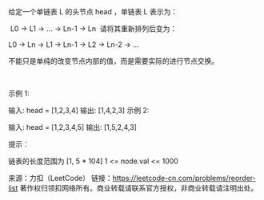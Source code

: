 给定一个单链表 L 的头节点 head ，单链表 L 表示为：

 L0 → L1 → … → Ln-1 → Ln 
请将其重新排列后变为：

L0 → Ln → L1 → Ln-1 → L2 → Ln-2 → …

不能只是单纯的改变节点内部的值，而是需要实际的进行节点交换。

 

示例 1:



输入: head = [1,2,3,4]
输出: [1,4,2,3]
示例 2:



输入: head = [1,2,3,4,5]
输出: [1,5,2,4,3]
 

提示：

链表的长度范围为 [1, 5 * 104]
1 <= node.val <= 1000

来源：力扣（LeetCode）
链接：https://leetcode-cn.com/problems/reorder-list
著作权归领扣网络所有。商业转载请联系官方授权，非商业转载请注明出处。
